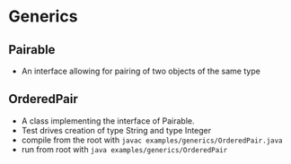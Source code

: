 # Generics

## Pairable
* An interface allowing for pairing of two objects of the same type

## OrderedPair
* A class implementing the interface of Pairable.
* Test drives creation of type String and type Integer
* compile from the root with `javac examples/generics/OrderedPair.java`
* run from root with `java examples/generics/OrderedPair`
